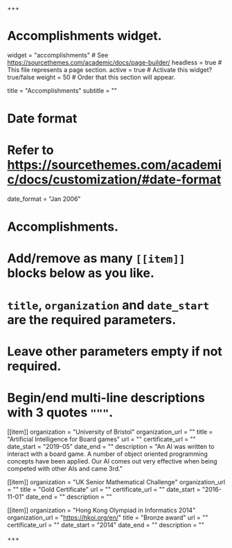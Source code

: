 +++
# Accomplishments widget.
widget = "accomplishments"  # See https://sourcethemes.com/academic/docs/page-builder/
headless = true  # This file represents a page section.
active = true  # Activate this widget? true/false
weight = 50  # Order that this section will appear.

title = "Accomplish&shy;ments"
subtitle = ""

# Date format
#   Refer to https://sourcethemes.com/academic/docs/customization/#date-format
date_format = "Jan 2006"

# Accomplishments.
#   Add/remove as many `[[item]]` blocks below as you like.
#   `title`, `organization` and `date_start` are the required parameters.
#   Leave other parameters empty if not required.
#   Begin/end multi-line descriptions with 3 quotes `"""`.

[[item]]
  organization = "University of Bristol"
  organization_url = ""
  title = "Artificial Intelligence for Board games"
  url = ""
  certificate_url = ""
  date_start = "2019-05"
  date_end = ""
  description = "An AI was written to interact with a board game. A number of object oriented programming concepts have been applied. Our AI comes out very effective when being competed with other AIs and came 3rd."

[[item]]
  organization = "UK Senior Mathematical Challenge"
  organization_url = ""
  title = "Gold Certificate"
  url = ""
  certificate_url = ""
  date_start = "2016-11-01"
  date_end = ""
  description = ""

[[item]]
  organization = "Hong Kong Olympiad in Informatics 2014"
  organization_url = "https://hkoi.org/en/"
  title = "Bronze award"
  url = ""
  certificate_url = ""
  date_start = "2014"
  date_end = ""
  description = ""

+++
